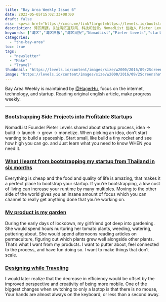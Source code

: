 ```yaml
---
title: "Bay Area Weekly Issue 6"
date: 2023-05-05T15:02:33+08:00
draft: false
rss:  <p><a href="https://cmcn.me/link?target=https://levels.io/bootstrapping/">[Bootstrapping Side Projects into Profitable Startups]</a></br> NomadList 创始人 Pieter Levels 在荷兰分享的内容，如何将业余项目变成能够带来收入的创业，总结了创业过程的几个关键步骤，包括想法、构建、交付、增长和变现。这5个关键流程也是 Pieter Levels 在其电子书[《MAKE, Bootstraper's HandBook》](https://readmake.com/) 中的重要内容。</p>
description: 湾区周报，关注湾区互联网、科技和创业。NomadList 创始人 Pieter Levels 在荷兰分享的内容，如何将业余项目变成能够带来收入的创业，总结了创业过程的几个关键步骤，包括想法、构建、交付、增长和变现。这5个关键流程也是 Pieter Levels 在其电子书[《MAKE, Bootstraper's HandBook》](https://readmake.com/) 中的重要内容。
keywords: ["湾区","湾区日报","湾区周报","NomadList","Pieter Levels","startup from thailand","Gyroscope","Indiehackers"]
categories:
  - "the-bay-area"
toc: true
tags:
  - "newsletter"
  - "Make"
  - "Travel"
thumbnail: "https://levels.io/content/images/size/w2000/2016/09/2Screenshot-2016-10-16-01.54.47-copy.jpg"
image: "https://levels.io/content/images/size/w2000/2016/09/2Screenshot-2016-10-16-01.54.47-copy.jpg"
---
```


Bay Area Weekly is maintained by [@HagerHu](https://twitter.com/hagerhu), focus on the internet, technology, and startup. Reading original english article, make progress weekly.

---

### [Bootstrapping Side Projects into Profitable Startups](https://cmcn.me/link?target=https://levels.io/bootstrapping/)

NomadList Founder Pieter Levels shared about startup process, idea -> build -> launch -> grow -> monetize. When picking an idea, don’t start wanting to build a spaceship. Start small, like build a tiny rocket and see how high you can go. and Just learn what you need to know WHEN you need it.

### [What I learnt from bootstrapping my startup from Thailand in six months](https://cmcn.me/link?target=https://levels.io/bootstrapping-startup-thailand/)

Everything is cheap and the food and quality of life is amazing, that makes it a perfect place to bootstrap your startup. If you’re bootstrapping, a low cost of living can increase your runtime by many multiples. Moving to the other side of the world gives you an insane amount of focus which you can channel to really get anything done that you’re working on.

### [My product is my garden](https://cmcn.me/link?target=https://herman.bearblog.dev/my-product-is-my-garden/)

During the early days of lockdown, my girlfriend got deep into gardening. She would spend hours nurturing her tomato plants, weeding, watering, puttering about. She would spend afternoons reading articles on permaculture, figuring out which plants grew well alongside other plants. That’s what I want from my products. I want to putter about, feel connected to the process, and have fun doing so. I want to make things that don’t scale.

### [Designing while Traveling](https://cmcn.me/link?target=https://blog.gyrosco.pe/designing-while-traveling-73954918ef51)

I would later realize that the decrease in efficiency would be offset by the improved perspective and creativity of being more mobile. One of the biggest changes when switching to only a laptop is that there is no mouse, Your hands are almost always on the keyboard, or less than a second away.
